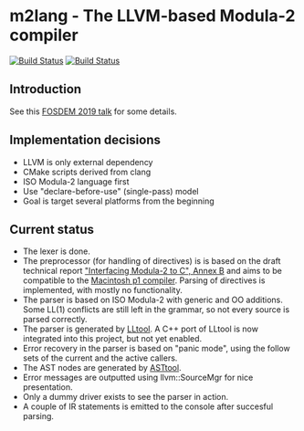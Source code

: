 m2lang - The LLVM-based Modula-2 compiler
=========================================

[![Build Status](https://img.shields.io/travis/com/redstar/m2lang/master.svg?logo=travis&label=Travis%20CI)][1]
[![Build Status](https://img.shields.io/cirrus/github/redstar/m2lang/master?logo=Cirrus%20CI&label=Cirrus%20CI)][2]

Introduction
------------

See this [FOSDEM 2019 talk](https://fosdem.org/2019/schedule/event/llvm_irgen/) for some details.

Implementation decisions
------------------------

 - LLVM is only external dependency
 - CMake scripts derived from clang
 - ISO Modula-2 language first
 - Use "declare-before-use" (single-pass) model
 - Goal is target several platforms from the beginning

Current status
--------------

- The lexer is done.
- The preprocessor (for handling of directives) is is based on the draft
  technical report ["Interfacing Modula-2 to C", Annex B](http://www.zi.biologie.uni-muenchen.de/~enger/SC22WG13/im2c-981130.html#TR-AXI-PRAGMAS)
  and aims to be compatible to the [Macintosh p1 compiler](https://modula2.awiedemann.de/manual/comp4.html#L4_2).
  Parsing of directives is implemented, with mostly no functionality.
- The parser is based on ISO Modula-2 with generic and OO additions.
  Some LL(1) conflicts are still left in the grammar, so not every source is parsed correctly.
- The parser is generated by [LLtool](https://github.com/redstar/LLtool). A C++
  port of LLtool is now integrated into this project, but not yet enabled.
- Error recovery in the parser is based on "panic mode", using the follow sets
  of the current and the active callers.
- The AST nodes are generated by [ASTtool](lib/ASTtool).
- Error messages are outputted using llvm::SourceMgr for nice presentation.
- Only a dummy driver exists to see the parser in action.
- A couple of IR statements is emitted to the console after succesful parsing.

[1]: https://app.travis-ci.com/github/redstar/m2lang "Travis CI Build Status"
[2]: https://cirrus-ci.com/github/redstar/m2lang "Cirrus CI Build Status"
